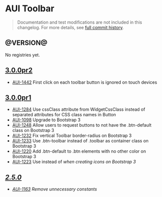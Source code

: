 # AUI Toolbar

> Documentation and test modifications are not included in this changelog. For more details, see [full commit history](https://github.com/liferay/alloy-ui/commits/master/src/aui-toolbar).

## @VERSION@

No registries yet.

## [3.0.0pr2](https://github.com/liferay/alloy-ui/releases/tag/3.0.0pr2)

* [AUI-1442](https://issues.liferay.com/browse/AUI-1442) First click on each toolbar button is ignored on touch devices

## [3.0.0pr1](https://github.com/liferay/alloy-ui/releases/tag/3.0.0pr1)

* [AUI-1284](https://issues.liferay.com/browse/AUI-1284) Use cssClass attribute from WidgetCssClass instead of separated attributes for CSS class names in Button
* [AUI-1098](https://issues.liferay.com/browse/AUI-1098) Upgrade to Bootstrap 3
* [AUI-1248](https://issues.liferay.com/browse/AUI-1248) Allow users to request buttons to not have the .btn-default class on Bootstrap 3
* [AUI-1232](https://issues.liferay.com/browse/AUI-1232) Fix vertical Toolbar border-radius on Bootstrap 3
* [AUI-1233](https://issues.liferay.com/browse/AUI-1233) Use .btn-toolbar instead of .toolbar as container class on Bootstrap 3
* [AUI-1220](https://issues.liferay.com/browse/AUI-1220) Add .btn-default to .btn elements with no other color on Bootstrap 3
* [AUI-1223](https://issues.liferay.com/browse/AUI-1223) Use <span> instead of <i> when creating icons on Bootstrap 3

## [2.5.0](https://github.com/liferay/alloy-ui/releases/tag/2.5.0)

* [AUI-1163](https://issues.liferay.com/browse/AUI-1163) Remove unnecessary constants